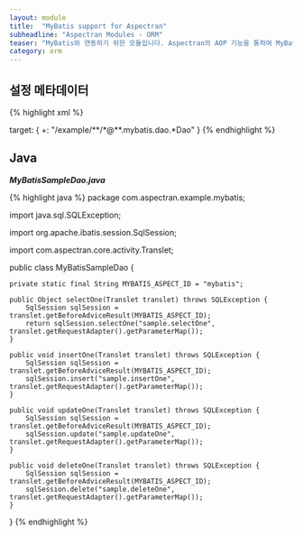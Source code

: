 ```yaml
---
layout: module
title:  "MyBatis support for Aspectran"
subheadline: "Aspectran Modules - ORM"
teaser: "MyBatis와 연동하기 위한 모듈입니다. Aspectran의 AOP 기능을 통하여 MyBatis 트랜잭션(transaction)을 완벽히 처리할 수 있습니다."
category: orm
---
```


## 설정 메타데이터

{% highlight xml %}
<bean id="sqlSessionFactory" class="com.aspectran.support.orm.mybatis.SqlSessionFactoryBean" scope="singleton">
    <property>
        <item name="configLocation" value="/WEB-INF/mybatis/mybatis-configuration.xml"/>
    </property>
</bean>

<bean id="sqlSessionTransactionAdvice" class="com.aspectran.support.orm.ibatis.SqlSessionTransactionAdvice" scope="prototype">
    <constructor>
        <argument>
            <item><reference bean="sqlSessionFactory"/></item>
        </argument>
    </constructor>
</bean>

<aspect id="mybatis">
    <joinpoint scope="translet">
        <pointcut>
            target: {
              +: "/example/**/*@**.mybatis.dao.*Dao"
            }
        </pointcut>
    </joinpoint>
    <advice bean="sqlSessionTransactionAdvice">
        <before>
            <action method="open"/>
        </before>
        <after>
            <action method="commit"/>
        </after>
        <finally>
            <action method="close"/>
        </finally>
      </advice>
</aspect>
{% endhighlight %}

## Java

***MyBatisSampleDao.java***

{% highlight java %}
package com.aspectran.example.mybatis;

import java.sql.SQLException;

import org.apache.ibatis.session.SqlSession;

import com.aspectran.core.activity.Translet;

public class MyBatisSampleDao {

	private static final String MYBATIS_ASPECT_ID = "mybatis";

	public Object selectOne(Translet translet) throws SQLException {
		SqlSession sqlSession = translet.getBeforeAdviceResult(MYBATIS_ASPECT_ID);
		return sqlSession.selectOne("sample.selectOne", translet.getRequestAdapter().getParameterMap());
	}

	public void insertOne(Translet translet) throws SQLException {
		SqlSession sqlSession = translet.getBeforeAdviceResult(MYBATIS_ASPECT_ID);
		sqlSession.insert("sample.insertOne", translet.getRequestAdapter().getParameterMap());
	}

	public void updateOne(Translet translet) throws SQLException {
		SqlSession sqlSession = translet.getBeforeAdviceResult(MYBATIS_ASPECT_ID);
		sqlSession.update("sample.updateOne", translet.getRequestAdapter().getParameterMap());
	}

	public void deleteOne(Translet translet) throws SQLException {
		SqlSession sqlSession = translet.getBeforeAdviceResult(MYBATIS_ASPECT_ID);
		sqlSession.delete("sample.deleteOne", translet.getRequestAdapter().getParameterMap());
	}

}
{% endhighlight %}
